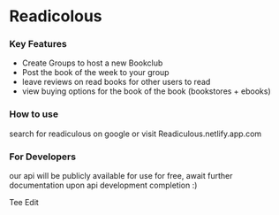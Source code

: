 <h1>Readicolous</h1>

<h3>Key Features</h3>
  <ul>
    <li>
      Create Groups to host a new Bookclub
    </li>
    <li>
      Post the book of the week to your group
    </li>
    <li>
      leave reviews on read books for other users to read
    </li>
    <li>
      view buying options for the book of the book (bookstores + ebooks)
    </li>
  </ul>

  <h3>
    How to use
  </h3>
  <p>search for readiculous on google or visit Readiculous.netlify.app.com</p>

  <h3>For Developers</h3>
  <p>our api will be publicly available for use for free, await further documentation upon api development completion :)</p>  
  <p>Tee Edit </p>
 